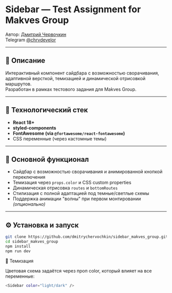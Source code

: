 # Sidebar — Test Assignment for Makves Group

Автор: [Дмитрий Червочкин](https://github.com/chrvdevelop)  
Telegram [@chrvdevelor](t.me/chrvdevelop)  

---

## 📌 Описание

Интерактивный компонент сайдбара с возможностью сворачивания, адаптивной версткой, темизацией и динамической отрисовкой маршрутов.  
Разработан в рамках тестового задания для Makves Group.

---

## 🚀 Технологический стек

- **React 18+**
- **styled-components**
- **FontAwesome (via `@fortawesome/react-fontawesome`)**
- CSS переменные (через кастомные темы)

---

## 🧩 Основной функционал

- Сайдбар с возможностью сворачивания и анимированной кнопкой переключения
- Темизация через `props.color` и CSS custom properties
- Динамическая отрисовка `routes` и `bottomRoutes`
- Стилизация с полной адаптацией под темные/светлые схемы
- Поддержка анимации "волны" при первом монтировании *(опционально)*

---

## ⚙️ Установка и запуск

```bash
git clone https://github.com/dmitrychervochkin/sidebar_makves_group.git
cd sidebar_makves_group
npm install
npm run dev
```

🎨 Темизация

Цветовая схема задаётся через проп color, который влияет на все переменные:
```bash
<Sidebar color="light/dark" />
```

